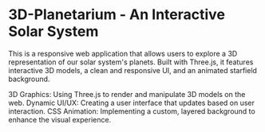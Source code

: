 # 3D-Planetarium - An Interactive Solar System

This is a responsive web application that allows users to explore a 3D representation of our solar system's planets. Built with Three.js, it features interactive 3D models, a clean and responsive UI, and an animated starfield background.

3D Graphics: Using Three.js to render and manipulate 3D models on the web.
Dynamic UI/UX: Creating a user interface that updates based on user interaction.
CSS Animation: Implementing a custom, layered background to enhance the visual experience.
